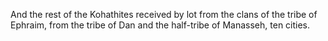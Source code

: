 And the rest of the Kohathites received by lot from the clans of the tribe of Ephraim, from the tribe of Dan and the half-tribe of Manasseh, ten cities.
